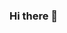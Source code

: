 ### Hi there 👋

<!--
**Luthfy/luthfy** is a ✨ _special_ ✨ repository because its `README.md` (this file) appears on your GitHub profile.

Here are some ideas to get you started:

- 🔭 I’m currently working on Freelance and Remote Programmer
- 🌱 I’m currently learning Any Computer Science i like it, but i skilled in PHP
- 👯 I’m looking to collaborate on Project and Product Manager
- 🤔 I’m looking for help with ...
- 💬 Ask me about anything you want ask? email: luthfy.megumi@gmail.com
- 📫 How to reach me: ...
- 😄 Pronouns: ...
- ⚡ Fun fact: i'm introvert
-->
